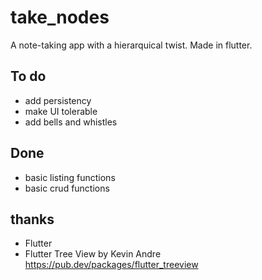 # take_nodes

A note-taking app with a hierarquical twist. Made in flutter.

## To do
* add persistency
* make UI tolerable
* add bells and whistles

## Done
* basic listing functions
* basic crud functions

## thanks
* Flutter
* Flutter Tree View by Kevin Andre https://pub.dev/packages/flutter_treeview

